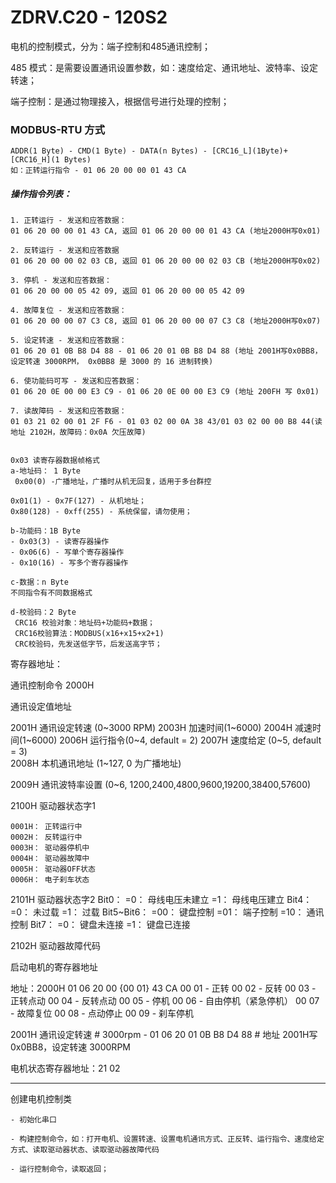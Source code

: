 # ZDRV.C20 - 120S2


电机的控制模式，分为：端子控制和485通讯控制；

485 模式：是需要设置通讯设置参数，如：速度给定、通讯地址、波特率、设定转速；

端子控制：是通过物理接入，根据信号进行处理的控制；

### MODBUS-RTU 方式

    ADDR(1 Byte) - CMD(1 Byte) - DATA(n Bytes) - [CRC16_L](1Byte)+[CRC16_H](1 Bytes)
	如：正转运行指令 - 01 06 20 00 00 01 43 CA

##### 操作指令列表：
    1. 正转运行 - 发送和应答数据： 
    01 06 20 00 00 01 43 CA, 返回 01 06 20 00 00 01 43 CA (地址2000H写0x01)

    2. 反转运行 - 发送和应答数据
    01 06 20 00 00 02 03 CB, 返回 01 06 20 00 00 02 03 CB (地址2000H写0x02)

    3. 停机 - 发送和应答数据：
    01 06 20 00 00 05 42 09, 返回 01 06 20 00 00 05 42 09

    4. 故障复位 - 发送和应答数据：
    01 06 20 00 00 07 C3 C8, 返回 01 06 20 00 00 07 C3 C8 (地址2000H写0x07)

    5. 设定转速 - 发送和应答数据：
    01 06 20 01 0B B8 D4 88 - 01 06 20 01 0B B8 D4 88 (地址 2001H写0x0BB8，设定转速 3000RPM， 0x0BB8 是 3000 的 16 进制转换)

    6. 使功能码可写 - 发送和应答数据：
    01 06 20 0E 00 00 E3 C9 - 01 06 20 0E 00 00 E3 C9 (地址 200FH 写 0x01)

    7. 读故障码 - 发送和应答数据：
    01 03 21 02 00 01 2F F6 - 01 03 02 00 0A 38 43/01 03 02 00 00 B8 44(读地址 2102H，故障码：0x0A 欠压故障)
	
	
	0x03 读寄存器数据帧格式
    a-地址码： 1 Byte
     0x00(0) -广播地址，广播时从机无回复，适用于多台群控
    
	0x01(1) - 0x7F(127) - 从机地址；
    0x80(128) - 0xff(255) - 系统保留，请勿使用；

    b-功能码：1B Byte
	- 0x03(3) - 读寄存器操作
    - 0x06(6) - 写单个寄存器操作
    - 0x10(16) - 写多个寄存器操作

	c-数据：n Byte
    不同指令有不同数据格式

    d-校验码：2 Byte
     CRC16 校验对象：地址码+功能码+数据；
     CRC16校验算法：MODBUS(x16+x15+x2+1)
     CRC校验码，先发送低字节，后发送高字节；


	
寄存器地址：

通讯控制命令 2000H 

通讯设定值地址 

2001H 通讯设定转速 (0~3000 RPM)
2003H 加速时间(1~6000)
2004H 减速时间(1~6000)
2006H 运行指令(0~4, default = 2)
2007H 速度给定 (0~5, default = 3)	
2008H 本机通讯地址 (1~127, 0 为广播地址)	

2009H 通讯波特率设置 (0~6, 1200,2400,4800,9600,19200,38400,57600)

2100H 驱动器状态字1

	0001H： 正转运行中
	0002H： 反转运行中
	0003H： 驱动器停机中
	0004H： 驱动器故障中
	0005H： 驱动器OFF状态
	0006H： 电子刹车状态
	
2101H 驱动器状态字2 
	Bit0： =0： 母线电压未建立
	=1： 母线电压建立
	Bit4： =0： 未过载
	=1： 过载
	Bit5~Bit6：
	=00： 键盘控制
	=01： 端子控制
	=10： 通讯控制
	Bit7： =0： 键盘未连接
	=1： 键盘已连接

2102H 驱动器故障代码


	
启动电机的寄存器地址	
	
 地址：2000H
      01 06 20 00 {00 01} 43 CA 
        00 01 - 正转
        00 02 - 反转
        00 03 - 正转点动
        00 04 - 反转点动
        00 05 - 停机
        00 06 - 自由停机（紧急停机）
        00 07 - 故障复位
        00 08 - 点动停止
        00 09 - 刹车停机
		
		
 2001H 通讯设定转速 
        # 3000rpm - 01 06 20 01 0B B8 D4 88 
        # 地址 2001H写0x0BB8，设定转速 3000RPM
		

电机状态寄存器地址：21 02




----

创建电机控制类

	- 初始化串口
	
	- 构建控制命令，如：打开电机、设置转速、设置电机通讯方式、正反转、运行指令、速度给定方式、读取驱动器状态、读取驱动器故障代码
	
	- 运行控制命令，读取返回； 